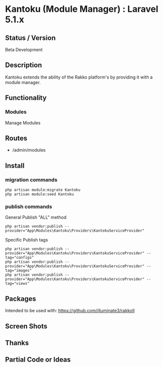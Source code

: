 # Kantoku (Module Manager) : Laravel 5.1.x


## Status / Version

Beta Development


## Description
Kantoku extends the ability of the Rakko platform's by providing it with a module manager.


## Functionality


### Modules
Manage Modules


## Routes

* /admin/modules


## Install

### migration commands

```
php artisan module:migrate Kantoku
php artisan module:seed Kantoku
```


### publish commands

General Publish "ALL" method
```
php artisan vendor:publish --provider="App\Modules\Kantoku\Providers\KantokuServiceProvider"
```

Specific Publish tags
```
php artisan vendor:publish --provider="App\Modules\Kantoku\Providers\KantokuServiceProvider" --tag="configs"
php artisan vendor:publish --provider="App\Modules\Kantoku\Providers\KantokuServiceProvider" --tag="images"
php artisan vendor:publish --provider="App\Modules\Kantoku\Providers\KantokuServiceProvider" --tag="views"
```


## Packages

Intended to be used with:
https://github.com/illuminate3/rakkoII


## Screen Shots
## Thanks
## Partial Code or Ideas
